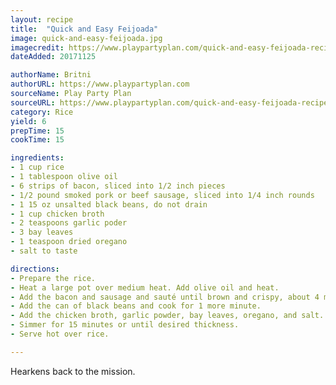 ```yaml
---
layout: recipe
title:  "Quick and Easy Feijoada"
image: quick-and-easy-feijoada.jpg
imagecredit: https://www.playpartyplan.com/quick-and-easy-feijoada-recipe/
dateAdded: 20171125

authorName: Britni
authorURL: https://www.playpartyplan.com
sourceName: Play Party Plan
sourceURL: https://www.playpartyplan.com/quick-and-easy-feijoada-recipe/
category: Rice
yield: 6
prepTime: 15
cookTime: 15

ingredients:
- 1 cup rice
- 1 tablespoon olive oil
- 6 strips of bacon, sliced into 1/2 inch pieces
- 1/2 pound smoked pork or beef sausage, sliced into 1/4 inch rounds
- 1 15 oz unsalted black beans, do not drain
- 1 cup chicken broth
- 2 teaspoons garlic poder
- 3 bay leaves
- 1 teaspoon dried oregano
- salt to taste 

directions:
- Prepare the rice.
- Heat a large pot over medium heat. Add olive oil and heat.
- Add the bacon and sausage and sauté until brown and crispy, about 4 minutes.
- Add the can of black beans and cook for 1 more minute.
- Add the chicken broth, garlic powder, bay leaves, oregano, and salt. Bring to a boil and then reduce heat to low. 
- Simmer for 15 minutes or until desired thickness. 
- Serve hot over rice. 

---
```


Hearkens back to the mission.